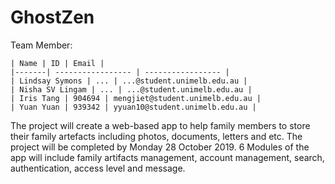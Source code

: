 # GhostZen
Team Member:

    | Name | ID | Email |
    |-------| ----------------- | ----------------- |
    | Lindsay Symons | ... | ...@student.unimelb.edu.au |
    | Nisha SV Lingam | ... | ...@student.unimelb.edu.au |
    | Iris Tang | 904694 | mengjiet@student.unimelb.edu.au |
    | Yuan Yuan | 939342 | yyuan10@student.unimelb.edu.au |
    
The project will create a web-based app to help family members to store their family artefacts including photos, documents, letters and etc. The project will be completed by Monday 28 October 2019. 6 Modules of the app will include family artifacts management, account management, search, authentication, access level and message.
